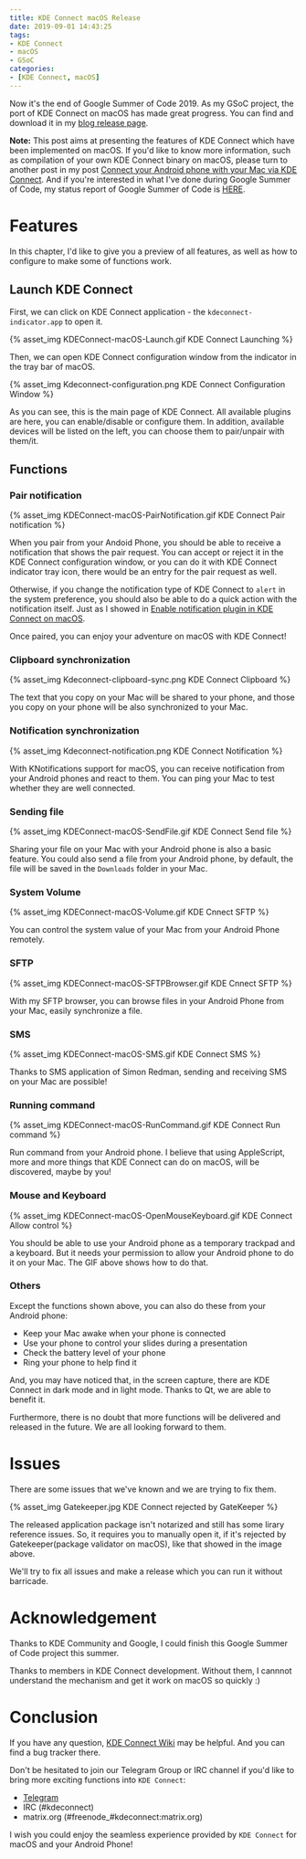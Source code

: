 ```yaml
---
title: KDE Connect macOS Release
date: 2019-09-01 14:43:25
tags:
- KDE Connect
- macOS
- GSoC
categories:
- [KDE Connect, macOS]
---
```


Now it's the end of Google Summer of Code 2019. As my GSoC project, the port of KDE Connect on macOS has made great progress. You can find and download it in my [blog release page](https://github.com/Inokinoki/kde-blog/releases/tag/20190901).

**Note:** This post aims at presenting the features of KDE Connect which have been implemented on macOS. If you'd like to know more information, such as compilation of your own KDE Connect binary on macOS, please turn to another post in my post [Connect your Android phone with your Mac via KDE Connect](https://kde.inoki.cc/2019/07/16/KDE-Connect-macOS/). And if you're interested in what I've done during Google Summer of Code, my status report of Google Summer of Code is [HERE](https://community.kde.org/GSoC/2019/StatusReports/WeixuanXiao).

# Features

In this chapter, I'd like to give you a preview of all features, as well as how to configure to make some of functions work.

## Launch KDE Connect

First, we can click on KDE Connect application - the `kdeconnect-indicator.app` to open it.

{% asset_img KDEConnect-macOS-Launch.gif KDE Connect Launching %}

Then, we can open KDE Connect configuration window from the indicator in the tray bar of macOS. 

{% asset_img Kdeconnect-configuration.png KDE Connect Configuration Window %}

As you can see, this is the main page of KDE Connect. All available plugins are here, you can enable/disable or configure them. In addition, available devices will be listed on the left, you can choose them to pair/unpair with them/it.

## Functions

### Pair notification

{% asset_img KDEConnect-macOS-PairNotification.gif KDE Connect Pair notification %}

When you pair from your Andoid Phone, you should be able to receive a notification that shows the pair request. You can accept or reject it in the KDE Connect configuration window, or you can do it with KDE Connect indicator tray icon, there would be an entry for the pair request as well.

Otherwise, if you change the notification type of KDE Connect to `alert` in the system preference, you should also be able to do a quick action with the notification itself. Just as I showed in [Enable notification plugin in KDE Connect on macOS](https://kde.inoki.cc/2019/07/18/KDE-Connect-macOS-plugin-notification/).

Once paired, you can enjoy your adventure on macOS with KDE Connect!

### Clipboard synchronization

{% asset_img Kdeconnect-clipboard-sync.png KDE Connect Clipboard %}

The text that you copy on your Mac will be shared to your phone, and those you copy on your phone will be also synchronized to your Mac.

### Notification synchronization

{% asset_img Kdeconnect-notification.png KDE Connect Notification %}

With KNotifications support for macOS, you can receive notification from your Android phones and react to them. You can ping your Mac to test whether they are well connected.

### Sending file

{% asset_img KDEConnect-macOS-SendFile.gif KDE Connect Send file %}

Sharing your file on your Mac with your Android phone is also a basic feature. You could also send a file from your Android phone, by default, the file will be saved in the `Downloads` folder in your Mac.


### System Volume

{% asset_img KDEConnect-macOS-Volume.gif KDE Cnnect SFTP %}

You can control the system value of your Mac from your Android Phone remotely.

### SFTP

{% asset_img KDEConnect-macOS-SFTPBrowser.gif KDE Cnnect SFTP %}

With my SFTP browser, you can browse files in your Android Phone from your Mac, easily synchronize a file.

### SMS

{% asset_img KDEConnect-macOS-SMS.gif KDE Connect SMS %}

Thanks to SMS application of Simon Redman, sending and receiving SMS on your Mac are possible!

### Running command

{% asset_img KDEConnect-macOS-RunCommand.gif KDE Connect Run command %}

Run command from your Android phone. I believe that using AppleScript, more and more things that KDE Connect can do on macOS, will be discovered, maybe by you!

### Mouse and Keyboard

{% asset_img KDEConnect-macOS-OpenMouseKeyboard.gif KDE Connect Allow control %}

You should be able to use your Android phone as a temporary trackpad and a keyboard. But it needs your permission to allow your Android phone to do it on your Mac. The GIF above shows how to do that.

### Others

Except the functions shown above, you can also do these from your Android phone:
- Keep your Mac awake when your phone is connected
- Use your phone to control your slides during a presentation
- Check the battery level of your phone
- Ring your phone to help find it

And, you may have noticed that, in the screen capture, there are KDE Connect in dark mode and in light mode. Thanks to Qt, we are able to benefit it.

Furthermore, there is no doubt that more functions will be delivered and released in the future. We are all looking forward to them.

# Issues

There are some issues that we've known and we are trying to fix them.

{% asset_img Gatekeeper.jpg KDE Connect rejected by GateKeeper %}

The released application package isn't notarized and still has some lirary reference issues. So, it requires you to manually open it, if it's rejected by Gatekeeper(package validator on macOS), like that showed in the image above.

We'll try to fix all issues and make a release which you can run it without barricade.

# Acknowledgement

Thanks to KDE Community and Google, I could finish this Google Summer of Code project this summer.

Thanks to members in KDE Connect development. Without them, I cannnot understand the mechanism and get it work on macOS so quickly :)

# Conclusion
If you have any question, [KDE Connect Wiki](https://community.kde.org/KDEConnect) may be helpful. And you can find a bug tracker there.

Don't be hesitated to join our Telegram Group or IRC channel if you'd like to bring more exciting functions into `KDE Connect`: 

- [Telegram](https://t.me/joinchat/BRUUN0bwMhNfn8FIejA-nw)
- IRC (#kdeconnect)
- matrix.org (#freenode_#kdeconnect:matrix.org)

I wish you could enjoy the seamless experience provided by `KDE Connect` for macOS and your Android Phone!
